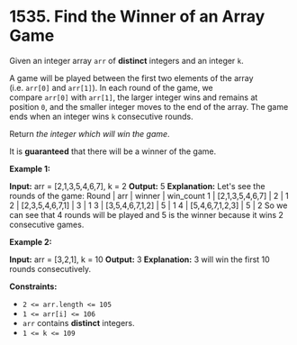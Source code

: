 # 1535. Find the Winner of an Array Game 

Given an integer array `arr` of **distinct** integers and an integer `k`.

A game will be played between the first two elements of the array (i.e. `arr[0]` and `arr[1]`). In each round of the game, we compare `arr[0]` with `arr[1]`, the larger integer wins and remains at position `0`, and the smaller integer moves to the end of the array. The game ends when an integer wins `k` consecutive rounds.

Return _the integer which will win the game_.

It is **guaranteed** that there will be a winner of the game.

**Example 1:**

**Input:** arr = [2,1,3,5,4,6,7], k = 2
**Output:** 5
**Explanation:** Let's see the rounds of the game:
Round |       arr       | winner | win_count
  1   | [2,1,3,5,4,6,7] | 2      | 1
  2   | [2,3,5,4,6,7,1] | 3      | 1
  3   | [3,5,4,6,7,1,2] | 5      | 1
  4   | [5,4,6,7,1,2,3] | 5      | 2
So we can see that 4 rounds will be played and 5 is the winner because it wins 2 consecutive games.

**Example 2:**

**Input:** arr = [3,2,1], k = 10
**Output:** 3
**Explanation:** 3 will win the first 10 rounds consecutively.

**Constraints:**

- `2 <= arr.length <= 105`
- `1 <= arr[i] <= 106`
- `arr` contains **distinct** integers.
- `1 <= k <= 109`